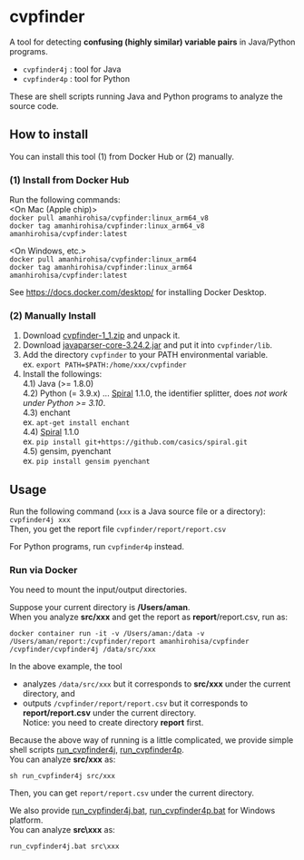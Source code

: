 # cvpfinder
A tool for detecting **confusing (highly similar) variable pairs** in Java/Python programs.
- `cvpfinder4j` : tool for Java
- `cvpfinder4p` : tool for Python

These are shell scripts running Java and Python programs to analyze the source code.

## How to install
You can install this tool (1) from Docker Hub or (2) manually.

### (1) Install from Docker Hub

Run the following commands:  
<On Mac (Apple chip)>  
`docker pull amanhirohisa/cvpfinder:linux_arm64_v8`  
`docker tag amanhirohisa/cvpfinder:linux_arm64_v8 amanhirohisa/cvpfinder:latest`

<On Windows, etc.>  
`docker pull amanhirohisa/cvpfinder:linux_arm64`  
`docker tag amanhirohisa/cvpfinder:linux_arm64 amanhirohisa/cvpfinder:latest`


See https://docs.docker.com/desktop/ for installing Docker Desktop.

### (2) Manually Install
1. Download [cvpfinder-1_1.zip](https://github.com/amanhirohisa/cvpfinder/releases/download/v1.1/cvpfinder-1_1.zip) and unpack it.
2. Download [javaparser-core-3.24.2.jar](https://repo1.maven.org/maven2/com/github/javaparser/javaparser-core/3.24.2/javaparser-core-3.24.2.jar) and put it into `cvpfinder/lib`.
3. Add the directory `cvpfinder` to your PATH environmental variable.  
ex. `export PATH=$PATH:/home/xxx/cvpfinder`
4. Install the followings:  
  4.1) Java (>= 1.8.0)  
  4.2) Python (= 3.9.x) ... [Spiral](https://github.com/casics/spiral) 1.1.0, the identifier splitter, does *not work under Python >= 3.10*.<br>
  4.3) enchant  
  ex. `apt-get install enchant`  
  4.4) [Spiral](https://github.com/casics/spiral) 1.1.0  
  ex. `pip install git+https://github.com/casics/spiral.git`  
  4.5) gensim, pyenchant  
  ex. `pip install gensim pyenchant`

##  Usage
Run the following command (`xxx` is a Java source file or a directory):  
`cvpfinder4j xxx`  
Then, you get the report file `cvpfinder/report/report.csv`

For Python programs, run `cvpfinder4p` instead.

### Run via Docker
You need to mount the input/output directories.  

Suppose your current directory is **/Users/aman**.<br>
When you analyze **src/xxx** and get the report as **report**/report.csv, run as:

`docker container run -it -v /Users/aman:/data -v /Users/aman/report:/cvpfinder/report amanhirohisa/cvpfinder /cvpfinder/cvpfinder4j /data/src/xxx`

In the above example, the tool
- analyzes `/data/src/xxx`</span> but it corresponds to **src/xxx** under the current directory, and  
- outputs `/cvpfinder/report/report.csv` but it corresponds to **report/report.csv** under the current directory.<br>
Notice: you need to create directory **report** first.

Because the above way of running is a little complicated, we provide simple shell scripts [run_cvpfinder4j](https://raw.githubusercontent.com/amanhirohisa/cvpfinder/main/docker/run_cvpfinder4j), [run_cvpfinder4p](https://raw.githubusercontent.com/amanhirohisa/cvpfinder/main/docker/run_cvpfinder4p).  
You can analyze **src/xxx** as:

`sh run_cvpfinder4j src/xxx`

Then, you can get `report/report.csv` under the current directory.

We also provide [run_cvpfinder4j.bat](https://raw.githubusercontent.com/amanhirohisa/cvpfinder/main/docker/run_cvpfinder4j.bat), [run_cvpfinder4p.bat](https://raw.githubusercontent.com/amanhirohisa/cvpfinder/main/docker/run_cvpfinder4p.bat) for Windows platform.  
You can analyze **src\xxx** as:

`run_cvpfinder4j.bat src\xxx`
